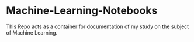 # Machine-Learning-Notebooks
This Repo acts as a container for documentation of my study on the subject of Machine Learning. 
